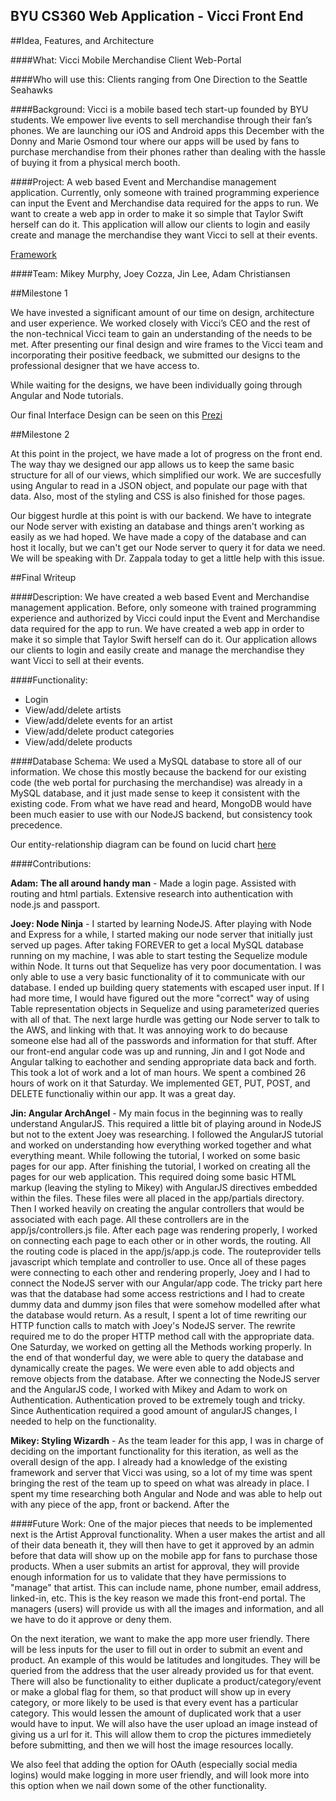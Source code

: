 BYU CS360 Web Application - Vicci Front End
-------------------------------------------

##Idea, Features, and Architecture


####What: 
Vicci Mobile Merchandise Client Web-Portal

####Who will use this: 
Clients ranging from One Direction to the Seattle Seahawks

####Background:
 Vicci is a mobile based tech start-up founded by BYU students. We empower live events to sell merchandise through their fan’s phones. We are launching our iOS and Android apps this December with the Donny and Marie Osmond tour where our apps will be used by fans to purchase merchandise from their phones rather than dealing with the hassle of buying it from a physical merch booth. 

####Project: 
A web based Event and Merchandise management application. Currently, only someone with trained programming experience can input the Event and Merchandise data required for the apps to run. We want to create a web app in order to make it so simple that Taylor Swift herself can do it. This application will allow our clients to login and easily create and manage the merchandise they want Vicci to sell at their events. 

[Framework](http://prezi.com/fmcpz_xb-mhz/?utm_campaign=share&utm_medium=copy)


####Team:
Mikey Murphy, Joey Cozza, Jin Lee, Adam Christiansen

##Milestone 1

We have invested a significant amount of our time on design, architecture and user experience. We worked closely with Vicci’s CEO and the rest of the non-technical Vicci team to gain an  understanding of the needs to be met.  After presenting our final design and wire frames to the Vicci team and incorporating their positive feedback, we submitted our designs to the professional designer that we have access to. 

While waiting for the designs, we have been individually going through Angular and Node tutorials.

Our final Interface Design can be seen on this [Prezi](http://prezi.com/ht31clpy510w/?utm_campaign=share&utm_medium=copy)

##Milestone 2

At this point in the project, we have made a lot of progress on the front end. The way thay we designed our app allows us to keep the same basic structure for all of our views, which simplified our work. We are succesfully using Angular to read in a JSON object, and populate our page with that data. Also, most of the styling and CSS is also finished for those pages.  

Our biggest hurdle at this point is with our backend.  We have to integrate our Node server with existing an database and things aren't working as easily as we had hoped.  We have made a copy of the database and can host it locally, but we can't get our Node server to query it for data we need.  We will be speaking with Dr. Zappala today to get a little help with this issue.   



##Final Writeup

####Description: 
We have created a web based Event and Merchandise management application. Before, only someone with trained programming experience and authorized by Vicci could input the Event and Merchandise data required for the app to run. We have created a web app in order to make it so simple that Taylor Swift herself can do it. Our application allows our clients to login and easily create and manage the merchandise they want Vicci to sell at their events.

####Functionality: 
+ Login
+ View/add/delete artists
+ View/add/delete events for an artist
+ View/add/delete product categories
+ View/add/delete products


####Database Schema:
We used a MySQL database to store all of our information. We chose this mostly because the backend for our existing code (the web portal for purchasing the merchandise) was already in a MySQL database, and it just made sense to keep it consistent with the existing code.  From what we have read and heard, MongoDB would have been much easier to use with our NodeJS backend, but consistency took precedence. 

Our entity-relationship diagram can be found on lucid chart [here](http://www.lucidchart.com/invitations/accept/52aff6d2-c7b0-467d-ac1a-7e830a004ef4)

####Contributions:

**Adam: The all around handy man** - Made a login page. Assisted with routing and html partials. Extensive research into authentication with node.js and passport.

**Joey: Node Ninja** - I started by learning NodeJS.  After playing with Node and Express for a while, I started making our node server that initially just served up pages.  After taking FOREVER to get a local MySQL database running on my machine, I was able to start testing the Sequelize module within Node. It turns out that Sequelize has very poor documentation.  I was only able to use a very basic functionality of it to communicate with our database.  I ended up building query statements with escaped user input. If I had more time, I would have figured out the more "correct" way of using Table representation objects in Sequelize and using parameterized queries with all of that. The next large hurdle was getting our Node server to talk to the AWS, and linking with that.  It was annoying work to do because someone else had all of the passwords and information for that stuff.  After our front-end angular code was up and running, Jin and I got Node and Angular talking to eachother and sending appropriate data back and forth.  This took a lot of work and a lot of man hours.  We spent a combined 26 hours of work on it that Saturday. We implemented GET, PUT, POST, and DELETE functionaliy within our app.  It was a great day.     

**Jin: Angular ArchAngel** - My main focus in the beginning was to really understand AngularJS. This required a little bit of playing around in NodeJS but not to the extent Joey was researching. I followed the AngularJS tutorial and worked on understanding how everything worked together and what everything meant. While following the tutorial, I worked on some basic pages for our app. After finishing the tutorial, I worked on creating all the pages for our web application. This required doing some basic HTML markup (leaving the styling to Mikey) with AngularJS directives embedded within the files. These files were all placed in the app/partials directory. Then I worked heavily on creating the angular controllers that would be associated with each page. All these controllers are in the app/js/controllers.js file. After each page was rendering properly, I worked on connecting each page to each other or in other words, the routing. All the routing code is placed in the app/js/app.js code. The routeprovider tells javascript which template and controller to use.
Once all of these pages were connecting to each other and rendering properly, Joey and I had to connect the NodeJS server with our Angular/app code. The tricky part here was that the database had some access restrictions and I had to create dummy data and dummy json files that were somehow modelled after what the database would return. As a result, I spent a lot of time rewriting our HTTP function calls to match with Joey's NodeJS server. The rewrite required me to do the proper HTTP method call with the appropriate data. One Saturday, we worked on getting all the Methods working properly. In the end of that wonderful day, we were able to query the database and dynamically create the pages. We were even able to add objects and remove objects from the database.
After we connecting the NodeJS server and the AngularJS code, I worked with Mikey and Adam to work on Authentication. Authentication proved to be extremely tough and tricky. Since Authentication required a good amount of angularJS changes, I needed to help on the functionality.

**Mikey: Styling Wizardh** - As the team leader for this app, I was in charge of deciding on the important functionality for this iteration, as well as the overall design of the app.  I already had a knowledge of the existing framework and server that Vicci was using, so a lot of my time was spent bringing the rest of the team up to speed on what was already in place.  I spent my time researching both Angular and Node and was able to help out with any piece of the app, front or backend.  After the 


####Future Work:
One of the major pieces that needs to be implemented next is the Artist Approval functionality. When a user makes the artist and all of their data beneath it, they will then have to get it approved by an admin before that data will show up on the mobile app for fans to purchase those products.  When a user submits an artist for approval, they will provide enough information for us to validate that they have permissions to "manage" that artist. This can include name, phone number, email address, linked-in, etc. This is the key reason we made this front-end portal.  The managers (users) will provide us with all the images and information, and all we have to do it approve or deny them. 

On the next iteration, we want to make the app more user friendly.  There will be less inputs for the user to fill out in order to submit an event and product.  An example of this would be latitudes and longitudes. They will be queried from the address that the user already provided us for that event. There will also be functionality to either duplicate a product/category/event or make a global flag for them, so that product will show up in every category, or more likely to be used is that every event has a particular category.  This would lessen the amount of duplicated work that a user would have to input. We will also have the user upload an image instead of giving us a url for it.  This will allow them to crop the pictures immedietely before submitting, and then we will host the image resources locally.    

We also feel that adding the option for OAuth (especially social media logins) would make logging in more user friendly, and will look more into this option when we nail down some of the other functionality. 



